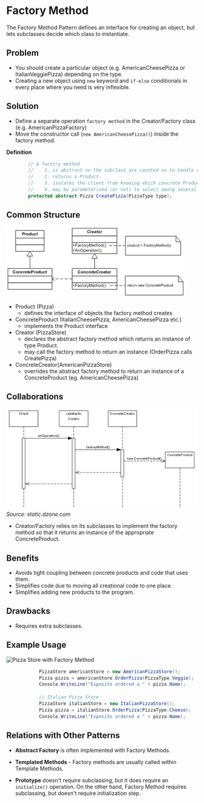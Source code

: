 ﻿# Factory Method

The Factory Method Pattern defines an interface for creating an object, but lets subclasses decide which class to instantiate.

## Problem

* You should create a particular object (e.g. AmericanCheesePizza or ItalianVeggiePizza) depending on the type. 
* Creating a new object using `new` keyword and `if-else` conditionals in every place where you need is very inflexible. 

## Solution

* Define a separate operation `factory method` in the Creator/Factory class (e.g. AmericanPizzaFactory)
* Move the constructor call (`new AmericanCheesePizza()`) inside the factory method.

**Definition**
```cs
        // A facotry method
        //    1. is abstract so the subclass are counted on to handle object creation.
        //    2. returns a Product.
        //    3. isolates the client from knowing which concrete Product is actually created.
        //    4. may be parameterized (or not) to select among several variations of a product.
        protected abstract Pizza CreatePizza(PizzaType type);
```

## Common Structure

![Common structure of factory method pattern](img/factory.gif)

* Product (Pizza)
  * defines the interface of objects the factory method creates
* ConcreteProduct (ItalianCheesePizza, AmericanCheesePizza etc.)
  * implements the Product interface
* Creator  (PizzaStore)
  * declares the abstract factory method which returns an instance of type Product.
  * may call the factory method to return an instance (OrderPizza calls CreatePizza)
* ConcreteCreator(AmericanPizzaStore)
  * overrides the abstract factory method to return an instance of a ConcreteProduct (eg. AmericanCheesePizza)

## Collaborations

![Collaboration](img/collaboration.PNG)
*Source: static.dzone.com*

* Creator/Factory relies on its subclasses to implement the factory method so that it returns an instance of the appropriate ConcreteProduct.

## Benefits

* Avoids tight coupling between concrete products and code that uses them.
* Simplifies code due to moving all creational code to one place.
* Simplifies adding new products to the program.

## Drawbacks

* Requires extra subclasses.

## Example Usage

![Pizza Store with Factory Method](/Diagrams/FactoryMethod.png)

```cs
            PizzaStore americanStore = new AmericanPizzaStore();
            Pizza pizza = americanStore.OrderPizza(PizzaType.Veggie);
            Console.WriteLine("Esposito ordered a " + pizza.Name);
            
            // Italian Pizza Store
            PizzaStore italianStore = new ItalianPizzaStore();
            Pizza pizza = italianStore.OrderPizza(PizzaType.Cheese);
            Console.WriteLine("Esposito ordered a " + pizza.Name);
```

## Relations with Other Patterns

* **Abstract Factory** is often implemented with Factory Methods. 

* **Templated Methods** - Factory methods are usually called within Template Methods.

* **Prototype** doesn't require subclassing, but it does require an `initialize()` operation. On the other hand, Factory Method requires subclassing, but doesn't require initialization step.